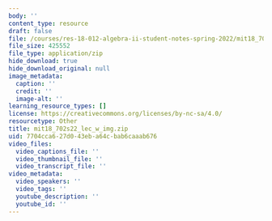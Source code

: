 ```yaml
---
body: ''
content_type: resource
draft: false
file: /courses/res-18-012-algebra-ii-student-notes-spring-2022/mit18_702s22_lec_w_img.zip
file_size: 425552
file_type: application/zip
hide_download: true
hide_download_original: null
image_metadata:
  caption: ''
  credit: ''
  image-alt: ''
learning_resource_types: []
license: https://creativecommons.org/licenses/by-nc-sa/4.0/
resourcetype: Other
title: mit18_702s22_lec_w_img.zip
uid: 7704cca6-27d0-43eb-a64c-bab6caaab676
video_files:
  video_captions_file: ''
  video_thumbnail_file: ''
  video_transcript_file: ''
video_metadata:
  video_speakers: ''
  video_tags: ''
  youtube_description: ''
  youtube_id: ''
---
```

